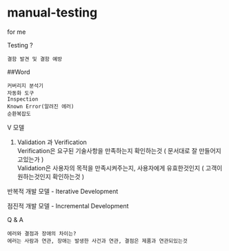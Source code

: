 # manual-testing
for me

Testing ?
```
결함 발견 및 결함 예방
```

##Word
```
커버리지 분석기
자동화 도구
Inspection
Known Error(알려진 에러)
순환복잡도 
```
V 모델  
1. Validation 과 Verification  
Verification은 요구된 기술사항을 만족하는지 확인하는것 ( 문서대로 잘 만들어지고있는가 )  
Validation은 사용자의 목적을 만족시켜주는지, 사용자에게 유효한것인지 ( 고객이 원하는것인지 확인하는것 )  

반복적 개발 모델 - Iterative Development

점진적 개발 모델 - Incremental Development

Q & A  
```
에러와 결점과 장애의 차이는?
에러는 사람과 연관, 장애는 발생한 사건과 연관, 결점은 제품과 연관되있는것
```
